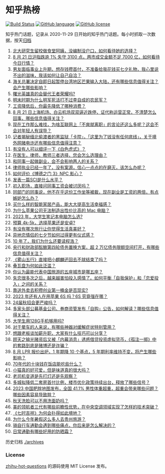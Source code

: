 # 知乎热榜
[![Build Status](https://github.com/ToWeLong/zhihu-hot-questions/workflows/CI/badge.svg)](https://github.com/ToWeLong/zhihu-hot-questions/actions)
[![GitHub language](https://img.shields.io/badge/language-golang-orange.svg)](https://golang.org/)
[![GitHub license](https://img.shields.io/github/license/ToWeLong/zhihu-hot-questions)](https://github.com/ToWeLong/zhihu-hot-questions/blob/main/LICENSE)

知乎热门话题，记录从 2020-11-29 日开始的知乎热门话题。每小时抓取一次数据，按天[归档](./archives)

<!-- BEGIN -->

1. [北大研究生留校做食堂阿姨，没编制没户口，如何看待她的选择？](https://www.zhihu.com/question/617910442)
1. [8 月 21 日沪指跌逾 1% 失守 3100 点，两市成交金额不足 7000 亿，如何看待今日行情？](https://www.zhihu.com/question/618349396)
1. [男友面临事业上升期，想存钱攒首付，不准备给我花钱买七夕礼物，我心里说不出的滋味，我该如何让自己自洽？](https://www.zhihu.com/question/617745810)
1. [海关总署决定自即日起暂停台湾地区芒果输入大陆，还有哪些信息值得关注？会产生哪些影响？](https://www.zhihu.com/question/618381078)
1. [曙光英雄真的会替代王者荣耀吗?](https://www.zhihu.com/question/618067061)
1. [明末时期为什么明军死活打不过李自成的农民军？](https://www.zhihu.com/question/270151632)
1. [工资降低后，你最先降低了哪种消费？](https://www.zhihu.com/question/609669003)
1. [8 月 21 日上海机场、白云机场双双逼近跌停，证代称运营正常，不清楚怎么回事，哪些信息值得关注？](https://www.zhihu.com/question/618368044)
1. [现在工作那么难找，为啥互联网上「不爽就离职」的言论还这么多呢？这会不会对年轻人有误导？](https://www.zhihu.com/question/617922051)
1. [记者揭秘缅北偷渡者的黑监狱「卡院」，「这里为了钱没有任何底线」，关于境外网赌电诈还有哪些信息值得注意？](https://www.zhihu.com/question/618368991)
1. [有没有人可以细评一下《白色虎式》？](https://www.zhihu.com/question/55861303)
1. [在医生，律师，教师三者选择，您会怎么选理由？](https://www.zhihu.com/question/614957722)
1. [和同事一起做副业，会不会影响两人的关系？](https://www.zhihu.com/question/617182466)
1. [律师执业已经一年了，没有案源，信心一点点的在磨灭，该怎么办呢？](https://www.zhihu.com/question/614624447)
1. [如何评价《博德之门 3》NPC 影心？](https://www.zhihu.com/question/616053742)
1. [发表一篇SCI是什么水平？](https://www.zhihu.com/question/615219527)
1. [初入职场，直接问同事工资会被讨厌吗？](https://www.zhihu.com/question/492930035)
1. [同部门的同事说，他不在乎这份工作坐等被裁，现在副业是工资的两倍，有点嫉妒怎么办？](https://www.zhihu.com/question/617182483)
1. [买什么样的智能家居产品，能大大提高生活幸福感？](https://www.zhihu.com/question/614166658)
1. [为什么苹果公司无法制造出性价比高的 Mac 电脑？](https://www.zhihu.com/question/617871911)
1. [2023 年，大学生笔记本电脑怎么选?](https://www.zhihu.com/question/615190421)
1. [预算 4k-5k，选择苹果还是安卓?](https://www.zhihu.com/question/614528561)
1. [有没有哪次旅行让你觉得生活真美好？](https://www.zhihu.com/question/617922611)
1. [异地恋情侣的七夕节如何过得更有仪式感？](https://www.zhihu.com/question/614078672)
1. [10 年了，我们为什么还要读程浩？](https://www.zhihu.com/question/616773172)
1. [央行和财政部酝酿第四轮债务置换方案，超 2 万亿债务限额空间打开，有哪些信息值得关注？](https://www.zhihu.com/question/618364156)
1. [《雾山五行》直接把小麒麟还回去不就结束了吗？](https://www.zhihu.com/question/414481860)
1. [叠瓦盘为何如此泛滥？](https://www.zhihu.com/question/616860568)
1. [你认为最能代表中国旅游的五座城市是哪五座？](https://www.zhihu.com/question/617538051)
1. [失恋很多次之后，越来越害怕投入感情了。如何平衡「自我保护」和「恋爱投入」之间的关系？](https://www.zhihu.com/question/614078497)
1. [靠送外卖去积攒创业第一桶金是否现实?](https://www.zhihu.com/question/615959358)
1. [2023 年还有人在用苹果 6S 吗？6S 究竟强在哪？](https://www.zhihu.com/question/617172791)
1. [24届秋招会更严峻吗？](https://www.zhihu.com/question/614023332)
1. [多家头部公募基金公司、券商资管发布「自购」公告，如何解读？哪些信息值得关注？](https://www.zhihu.com/question/618392020)
1. [大学生用128G手机够用吗?](https://www.zhihu.com/question/616581567)
1. [对于晕车的人来说，有哪些神器对缓解症状特别管用？](https://www.zhihu.com/question/617601571)
1. [想跟老板谈加薪升职，大家有什么技巧可以分享？](https://www.zhihu.com/question/49759961)
1. [顾天之输光赌资后又被「内幕消息」诱惑借贷投资虚拟货币，《孤注一掷》中的套路到底是赌博还是诈骗？](https://www.zhihu.com/question/616198914)
1. [8 月 LPR 报价出炉，1 年期降 10 个基点，5 年期利率维持不变，将产生哪些影响？](https://www.zhihu.com/question/618346700)
1. [70年代的十块钱在饭店能吃些什么？](https://www.zhihu.com/question/470843839)
1. [小猫真的好可爱，但是味道真的很大吗？](https://www.zhihu.com/question/612979289)
1. [老司机变道是先打灯还是先观察？](https://www.zhihu.com/question/616624134)
1. [多城拟降低二套房首付比例，楼市优化政策持续出台，释放了哪些信号？](https://www.zhihu.com/question/618357154)
1. [2023 中国肥胖地图发布，全国 41.1% 男性体重超重，超重会带来哪些问题？哪些因素容易导致胖？](https://www.zhihu.com/question/618341180)
1. [秋天洗脸可以不用洗面奶吗？](https://www.zhihu.com/question/615983244)
1. [美的领航者三代有哪些前瞻性优势，在中央空调领域实现了怎样的技术突破？](https://www.zhihu.com/question/618362767)
1. [《七时吉祥》为何会扑得如此境地？](https://www.zhihu.com/question/617924183)
1. [为什么今年暑假这么多人去贵州旅游？](https://www.zhihu.com/question/618004313)
1. [骑自行车通勤会遇到哪些痛点，你后来是怎么解决的？](https://www.zhihu.com/question/617133687)
1. [日常通勤有哪些好用的防晒霜？](https://www.zhihu.com/question/614183770)

<!-- END -->

历史归档 [./archives](./archives)


### License
[zhihu-hot-questions](https://github.com/towelong/zhihu-hot-questions) 的源码使用 MIT License 发布。